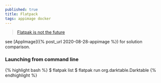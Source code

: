 ```yaml
---
published: true
title: Flatpack
tags: appimage docker
---
```

> [	Flatpak is not the future](https://news.ycombinator.com/item?id=37210397) 

see [AppImage]({% post_url 2020-08-28-appimage %}) for solution comparison.

### Launching from command line

{% highlight bash %}
$ flatpak list 
$ flatpak run org.darktable.Darktable 
{% endhighlight %}

